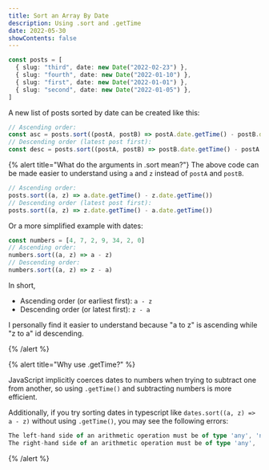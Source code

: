 ```yaml
---
title: Sort an Array By Date
description: Using .sort and .getTime
date: 2022-05-30
showContents: false
---
```


```ts
const posts = [
  { slug: "third", date: new Date("2022-02-23") },
  { slug: "fourth", date: new Date("2022-01-10") },
  { slug: "first", date: new Date("2022-01-01") },
  { slug: "second", date: new Date("2022-01-05") },
]
```

A new list of posts sorted by date can be created like this:

```ts
// Ascending order:
const asc = posts.sort((postA, postB) => postA.date.getTime() - postB.date.getTime())
// Descending order (latest post first):
const desc = posts.sort((postA, postB) => postB.date.getTime() - postA.date.getTime())
```

{% alert title="What do the arguments in .sort mean?"}
The above code can be made easier to understand using `a` and `z` instead of `postA` and `postB`.

```ts
// Ascending order:
posts.sort((a, z) => a.date.getTime() - z.date.getTime())
// Descending order (latest post first):
posts.sort((a, z) => z.date.getTime() - a.date.getTime())
```

Or a more simplified example with dates:

```ts
const numbers = [4, 7, 2, 9, 34, 2, 0]
// Ascending order:
numbers.sort((a, z) => a - z)
// Descending order:
numbers.sort((a, z) => z - a)
```

In short,

- Ascending order (or earliest first): `a - z`
- Descending order (or latest first): `z - a`

I personally find it easier to understand because "a to z" is ascending while "z to a" id descending.

{% /alert %}

{% alert title="Why use .getTime?" %}


JavaScript implicitly coerces dates to numbers when trying to subtract one from another, so using `.getTime()` and subtracting numbers is more efficient. 

Additionally, if you try sorting dates in typescript like `dates.sort((a, z) => a - z)` without using `.getTime()`, you may see the following errors:

```ts
The left-hand side of an arithmetic operation must be of type 'any', 'number', 'bigint' or an enum type
The right-hand side of an arithmetic operation must be of type 'any', 'number', 'bigint' or an enum type
```

{% /alert %}
